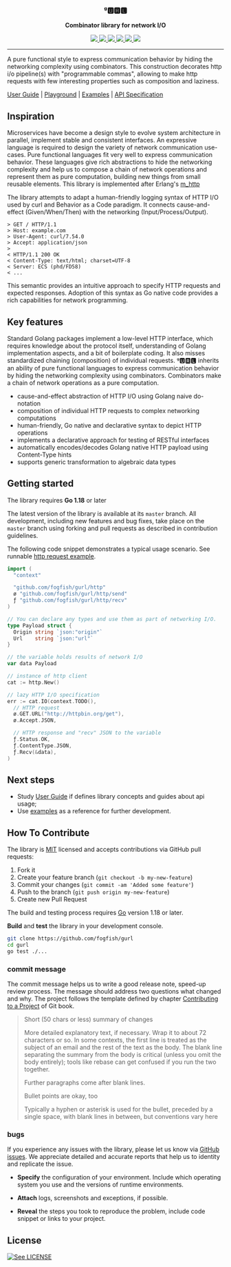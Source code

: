 <p align="center">
  <h3 align="center">ᵍ🆄🆁🅻</h3>
  <p align="center"><strong>Combinator library for network I/O</strong></p>

  <p align="center">
    <!-- Documentation -->
    <a href="http://godoc.org/github.com/fogfish/gurl">
      <img src="https://godoc.org/github.com/fogfish/gurl?status.svg" />
    </a>
    <!-- Build Status  -->
    <a href="https://github.com/fogfish/gurl/actions/">
      <img src="https://github.com/fogfish/gurl/workflows/Go/badge.svg" />
    </a>
    <!-- GitHub -->
    <a href="http://github.com/fogfish/gurl">
      <img src="https://img.shields.io/github/last-commit/fogfish/gurl.svg" />
    </a>
    <!-- Coverage -->
    <a href="https://coveralls.io/github/fogfish/gurl?branch=master">
      <img src="https://coveralls.io/repos/github/fogfish/gurl/badge.svg?branch=master" />
    </a>
    <!-- Go Card -->
    <a href="https://goreportcard.com/report/github.com/fogfish/gurl">
      <img src="https://goreportcard.com/badge/github.com/fogfish/gurl" />
    </a>
    <!-- Maintainability -->
    <a href="https://codeclimate.com/github/fogfish/gurl/maintainability">
      <img src="https://api.codeclimate.com/v1/badges/b9ff76a1f641ce98cd26/maintainability" />
    </a>
  </p>
</p>

---

A pure functional style to express communication behavior by hiding the networking complexity using combinators. This construction decorates http i/o pipeline(s) with "programmable commas", allowing to make http requests with few interesting properties such as composition and laziness.

[User Guide](./doc/user-guide.md) |
[Playground](https://play.golang.org/p/hPTgNhoJM2-) |
[Examples](./example/) |
[API Specification](http://godoc.org/github.com/fogfish/gurl)

## Inspiration

Microservices have become a design style to evolve system architecture in parallel, implement stable and consistent interfaces. An expressive language is required to design the variety of network communication use-cases. Pure functional languages fit very well to express communication behavior. These languages give rich abstractions to hide the networking complexity and help us to compose a chain of network operations and represent them as pure computation, building new things from small reusable elements. This library is implemented after Erlang's [m_http](https://github.com/fogfish/m_http)

The library attempts to adapt a human-friendly logging syntax of HTTP I/O used by curl and Behavior as a Code paradigm. It connects cause-and-effect (Given/When/Then) with the networking (Input/Process/Output).

```
> GET / HTTP/1.1
> Host: example.com
> User-Agent: curl/7.54.0
> Accept: application/json
>
< HTTP/1.1 200 OK
< Content-Type: text/html; charset=UTF-8
< Server: ECS (phd/FD58)
< ...
```

This semantic provides an intuitive approach to specify HTTP requests and expected responses. Adoption of this syntax as Go native code provides a rich capabilities for network programming.


## Key features

Standard Golang packages implement a low-level HTTP interface, which requires knowledge about the protocol itself, understanding of Golang implementation aspects, and a bit of boilerplate coding. It also misses standardized chaining (composition) of individual requests. ᵍ🆄🆁🅻 inherits an ability of pure functional languages to express communication behavior by hiding the networking complexity using combinators. Combinators make a chain of network operations as a pure computation. 

* cause-and-effect abstraction of HTTP I/O using Golang naive do-notation
* composition of individual HTTP requests to complex networking computations
* human-friendly, Go native and declarative syntax to depict HTTP operations
* implements a declarative approach for testing of RESTful interfaces
* automatically encodes/decodes Golang native HTTP payload using Content-Type hints
* supports generic transformation to algebraic data types

## Getting started

The library requires **Go 1.18** or later 

The latest version of the library is available at its `master` branch. All development, including new features and bug fixes, take place on the `master` branch using forking and pull requests as described in contribution guidelines.

The following code snippet demonstrates a typical usage scenario. See runnable [http request example](examples/request/main.go).

```go
import (
  "context"

  "github.com/fogfish/gurl/http"
  ø "github.com/fogfish/gurl/http/send"
  ƒ "github.com/fogfish/gurl/http/recv"
)

// You can declare any types and use them as part of networking I/O.
type Payload struct {
  Origin string `json:"origin"`
  Url    string `json:"url"`
}

// the variable holds results of network I/O
var data Payload

// instance of http client
cat := http.New()

// lazy HTTP I/O specification
err := cat.IO(context.TODO(),
  // HTTP request
  ø.GET.URL("http://httpbin.org/get"),
  ø.Accept.JSON,

  // HTTP response and "recv" JSON to the variable
  ƒ.Status.OK,
  ƒ.ContentType.JSON,
  ƒ.Recv(&data),
)
```

## Next steps

* Study [User Guide](doc/user-guide.md) if defines library concepts and guides about api usage;
* Use [examples](examples) as a reference for further development.


## How To Contribute

The library is [MIT](LICENSE) licensed and accepts contributions via GitHub pull requests:

1. Fork it
2. Create your feature branch (`git checkout -b my-new-feature`)
3. Commit your changes (`git commit -am 'Added some feature'`)
4. Push to the branch (`git push origin my-new-feature`)
5. Create new Pull Request


The build and testing process requires [Go](https://golang.org) version 1.18 or later.

**Build** and **test** the library in your development console.

```bash
git clone https://github.com/fogfish/gurl
cd gurl
go test ./...
```

### commit message

The commit message helps us to write a good release note, speed-up review process. The message should address two questions what changed and why. The project follows the template defined by chapter [Contributing to a Project](http://git-scm.com/book/ch5-2.html) of Git book.

>
> Short (50 chars or less) summary of changes
>
> More detailed explanatory text, if necessary. Wrap it to about 72 characters or so. In some contexts, the first line is treated as the subject of an email and the rest of the text as the body. The blank line separating the summary from the body is critical (unless you omit the body entirely); tools like rebase can get confused if you run the two together.
> 
> Further paragraphs come after blank lines.
> 
> Bullet points are okay, too
> 
> Typically a hyphen or asterisk is used for the bullet, preceded by a single space, with blank lines in between, but conventions vary here
>
>

### bugs

If you experience any issues with the library, please let us know via [GitHub issues](https://github.com/fogfish/gurl/issue). We appreciate detailed and accurate reports that help us to identity and replicate the issue. 

* **Specify** the configuration of your environment. Include which operating system you use and the versions of runtime environments. 

* **Attach** logs, screenshots and exceptions, if possible.

* **Reveal** the steps you took to reproduce the problem, include code snippet or links to your project.


## License

[![See LICENSE](https://img.shields.io/github/license/fogfish/gurl.svg?style=for-the-badge)](LICENSE)
